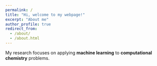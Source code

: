 ```yaml
---
permalink: /
title: "Hi, welcome to my webpage!"
excerpt: "About me"
author_profile: true
redirect_from: 
  - /about/
  - /about.html
---
```




My research focuses on applying <b>machine learning</b> to <b>computational chemistry</b> problems.
<br /> 
<br /> 
<br /> 
<br /> 
<br /> 
<br /> 
<br /> 